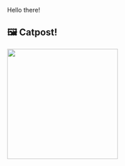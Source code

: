 Hello there!



## 🖼️ Catpost!

<sub>
    <img src="https://cdn2.thecatapi.com/images/5HNLKOfE1.jpg" height="256">
</sub>

